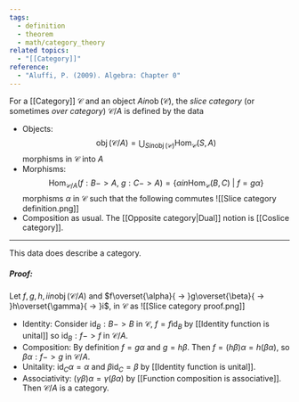 ```yaml
---
tags:
  - definition
  - theorem
  - math/category_theory
related topics:
  - "[[Category]]"
reference:
  - "Aluffi, P. (2009). Algebra: Chapter 0"
---
```

For a [[Category]] $\mathcal{C}$ and an object $A in \operatorname{ob}(\mathcal{C})$, the _slice category_ (or sometimes _over category_) $\mathcal{C}/A$ is defined by the data
- Objects:
	$$\displaystyle\operatorname{obj}(\mathcal{C}/A) = \bigcup_{S in\operatorname{obj}(\mathcal{C})} \operatorname{Hom}_\mathcal{C}(S, A)$$
	morphisms in $\mathcal{C}$ into $A$ 
- Morphisms:
	$$\operatorname{Hom}_{\mathcal{C}/A}(f : B -> A,\ g: C -> A) = \{\alpha in \operatorname{Hom}_{\mathcal{C}}(B, C)\ |\ f = g\alpha\}$$
	morphisms $\alpha$ in $\mathcal{C}$ such that the following commutes
	![[Slice category definition.png]]
- Composition as usual.
The [[Opposite category|Dual]] notion is [[Coslice category]].
---
This data does describe a category.
##### Proof:
Let $f,g,h,i in\operatorname{obj}(\mathcal{C}/A)$ and $f\overset{\alpha}{ -> }g\overset{\beta}{ -> }h\overset{\gamma}{ -> }i$, in $\mathcal{C}$ as
![[Slice category proof.png]]
- Identity:
	Consider $\operatorname{id}_B: B -> B$ in $\mathcal{C}$, $f=f\operatorname{id}_B$ by [[Identity function is unital]] so $\operatorname{id}_B:f -> f$ in $\mathcal{C}/A$.
- Composition:
	By definition $f=g\alpha$ and $g=h\beta$. Then $f=(h\beta)\alpha=h(\beta\alpha)$, so $\beta\alpha:f -> g$ in $\mathcal{C}/A$.
- Unitality:
	$\operatorname{id}_C \alpha = \alpha$ and $\beta\operatorname{id}_C=\beta$ by [[Identity function is unital]].
- Associativity:
	$(\gamma\beta)\alpha = \gamma(\beta\alpha)$ by [[Function composition is associative]].
Then $\mathcal{C}/A$ is a category.